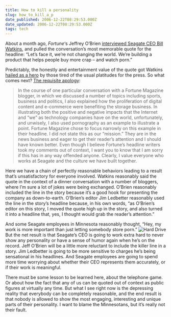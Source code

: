 ```yaml
---
title: How to kill a personality
slug: how_to_kill_a_p
date_published: 2006-12-22T08:29:53.000Z
date_updated: 2006-12-22T08:29:53.000Z
tags: tech
---
```


About a month ago, *Fortune*‘s Jeffrey O’Brien [interviewed Seagate CEO Bill Watkins](http://money.cnn.com/2006/11/30/magazines/fortune/obrienseagate.fortune/?postversion=2006113015), and pulled the conversation’s most memorable quote for the headline: “Let’s face it, we’re not changing the world. We’re building a product that helps people buy more crap – and watch porn.”

Predictably, the honestly and entertainment value of the quote got Watkins [hailed as a hero](http://valleywag.com/tech/hero/bill-watkins-of-seagate-218461.php) by those tired of the usual platitudes for the press. So what comes next? [The requisite apology](http://money.cnn.com/blogs/browser/2006/12/seagate-ceo-apologizes-for-porn-remark.html):

> In the course of one particular conversation with a Fortune Magazine blogger, in which we discussed a number of topics including sports, business and politics, I also explained how the proliferation of digital content and e-commerce were benefiting the storage business. In illustrating both the positive and negative impacts that the Internet and “we” as technology companies have on the world, unfortunately, and unwisely, I also used pornography as an example to illustrate a point. Fortune Magazine chose to focus narrowly on this example in their headline. I did not state this as our “mission.” They are in the news business and eager to get their reader’s attention and I should have known better. Even though I believe Fortune’s headline writers took my comments out of context, I want you to know that I am sorry if this has in any way offended anyone. Clearly, I value everyone who works at Seagate and the culture we have built together.

Here we have a chain of perfectly reasonable behaviors leading to a result that’s unsatisfactory for everyone involved. Watkins reasonably said the quote in the context of a dinner conversation with a number of bloggers, where I’m sure a lot of jokes were being exchanged. O’Brien reasonably included the line in the story because it’s a good hook for presenting the company as down-to-earth. O’Brien’s editor Jim Ledbetter reasonably used the line in the story’s headline because, in his own words, “as O’Brien’s editor on this story, I moved the quote high up in the story, and also turned it into a headline that, yes, I thought would grab the reader’s attention.”

And some Seagate employees in Minnesota reasonably thought, “Hey, my work is more important than just letting somebody store porn.”
![Hard Drive](http://www.dashes.com/anil/images/seagate.jpg) But the net result is that Seagate’s CEO is going to work extra hard to never show any personality or have a sense of humor again when he’s on the record. Jeff O’Brien will be a little more reluctant to include the killer line in a story. Jim Ledbetter is going to be more sensitive to charges he’s being sensational in his headlines. And Seagate employees are going to spend more time worrying about whether their CEO represents them accurately, or if their work is meaningful.

There must be some lesson to be learned here, about the telephone game. Or about how the fact that any of us can be quoted out of context as public figures at virtually any time. But what I see right now is the depressing reality that everybody can be completely reasonable, and the end result is that nobody is allowed to show the most engaging, interesting and unique parts of their personality. I want to blame the Minnesotans, but it’s really not their fault.
